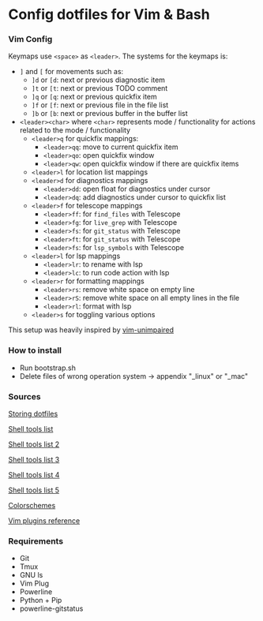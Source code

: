 # Config dotfiles for Vim & Bash

### Vim Config

Keymaps use `<space>` as `<leader>`. The systems for the keymaps is:

* `]` and `[` for movements such as:
    * `]d` or `[d`: next or previous diagnostic item
    * `]t` or `[t`: next or previous TODO comment
    * `]q` or `[q`: next or previous quickfix item
    * `]f` or `[f`: next or previous file in the file list
    * `]b` or `[b`: next or previous buffer in the buffer list
* `<leader><char>` where `<char>` represents mode / functionality
  for actions related to the mode / functionality
    * `<leader>q` for quickfix mappings:
        * `<leader>qq`: move to current quickfix item
        * `<leader>qo`: open quickfix window
        * `<leader>qw`: open quickfix window if there are quickfix items
    * `<leader>l` for location list mappings
    * `<leader>d` for diagnostics mappings
        * `<leader>dd`: open float for diagnostics under cursor
        * `<leader>dq`: add diagnostics under cursor to quickfix list
    * `<leader>f` for telescope mappings
        * `<leader>ff`: for `find_files` with Telescope
        * `<leader>fg`: for `live_grep` with Telescope
        * `<leader>fs`: for `git_status` with Telescope
        * `<leader>ft`: for `git_status` with Telescope
        * `<leader>fs`: for `lsp_symbols` with Telescope
    * `<leader>l` for lsp mappings
        * `<leader>lr`: to rename with lsp
        * `<leader>lc`: to run code action with lsp
    * `<leader>r` for formatting mappings
        * `<leader>rs`: remove white space on empty line
        * `<leader>rS`: remove white space on all empty lines in the file
        * `<leader>rl`: format with lsp
    * `<leader>s` for toggling various options

This setup was heavily inspired by [vim-unimpaired](https://github.com/tpope/vim-unimpaired)

### How to install
- Run bootstrap.sh
- Delete files of wrong operation system -> appendix "\_linux" or "\_mac"

### Sources
[Storing dotfiles](https://developer.atlassian.com/blog/2016/02/best-way-to-store-dotfiles-git-bare-repo/)

[Shell tools list](https://github.com/alebcay/awesome-shell)

[Shell tools list 2](https://github.com/awesome-lists/awesome-bash)

[Shell tools list 3](https://github.com/uhub/awesome-shell)

[Shell tools list 4](https://terminalsare.sexy)

[Shell tools list 5](https://nullrndtx.github.io/2016/02/21/Awesome-Shell.html)

[Colorschemes](http://chriskempson.com/projects/base16/)

[Vim plugins reference](https://medium.com/@huntie/10-essential-vim-plugins-for-2018-39957190b7a9)

### Requirements
- Git
- Tmux
- GNU ls
- Vim Plug
- Powerline
- Python + Pip
- powerline-gitstatus
